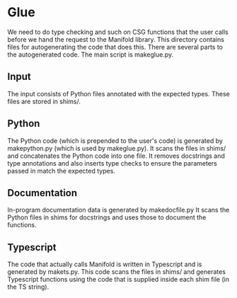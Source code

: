 Glue
======

We need to do type checking and such on CSG functions that
the user calls before we hand the request to the Manifold
library. This directory contains files for autogenerating
the code that does this. There are several parts to the
autogenerated code. The main script is makeglue.py.


Input
-------

The input consists of Python files annotated with the expected
types. These files are stored in shims/.

Python
--------

The Python code (which is prepended to the user's code)
is generated by makepython.py (which is used by makeglue.py).
It scans the files in shims/ and concatenates the Python
code into one file. It removes docstrings and
type annotations and also inserts type checks to ensure
the parameters passed in match the expected types.

Documentation
----------------

In-program documentation data is generated by makedocfile.py
It scans the Python files in shims for docstrings and uses those
to document the functions.

Typescript
--------------

The code that actually calls Manifold is written in Typescript
and is generated by makets.py. This code scans the files
in shims/ and generates Typescript functions using the code
that is supplied inside each shim file (in the TS string).
